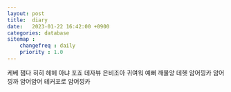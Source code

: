 ```yaml
---
layout: post
title:  diary
date:   2023-01-22 16:42:00 +0900
categories: database
sitemap :
    changefreq : daily
    priority : 1.0
---
```

 케베 잼다 히히 헤헤 아냐 포죠 데자뷰 은비조아 귀여워 예뻐 깨물앙 데헷
 암어낑카 암어낑까 암어암어 테커포로 암어낑카